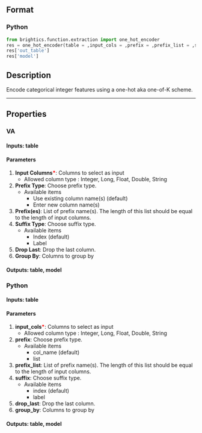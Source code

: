 ## Format
### Python
```python
from brightics.function.extraction import one_hot_encoder
res = one_hot_encoder(table = ,input_cols = ,prefix = ,prefix_list = ,suffix = ,drop_last = ,group_by = )
res['out_table']
res['model']
```

## Description
Encode categorical integer features using a one-hot aka one-of-K scheme.

---

## Properties
### VA
#### Inputs: table

#### Parameters
1. **Input Columns**<b style="color:red">*</b>: Columns to select as input
   - Allowed column type : Integer, Long, Float, Double, String
2. **Prefix Type**: Choose prefix type.
   - Available items
      - Use existing column name(s) (default)
      - Enter new column name(s)
3. **Prefix(es)**: List of prefix name(s). The length of this list should be equal to the length of input columns.
4. **Suffix Type**: Choose suffix type.
   - Available items
      - Index (default)
      - Label
5. **Drop Last**: Drop the last column.
6. **Group By**: Columns to group by

#### Outputs: table, model

### Python
#### Inputs: table

#### Parameters
1. **input_cols**<b style="color:red">*</b>: Columns to select as input
   - Allowed column type : Integer, Long, Float, Double, String
2. **prefix**: Choose prefix type.
   - Available items
      - col_name (default)
      - list
3. **prefix_list**: List of prefix name(s). The length of this list should be equal to the length of input columns.
4. **suffix**: Choose suffix type.
   - Available items
      - index (default)
      - label
5. **drop_last**: Drop the last column.
6. **group_by**: Columns to group by

#### Outputs: table, model

